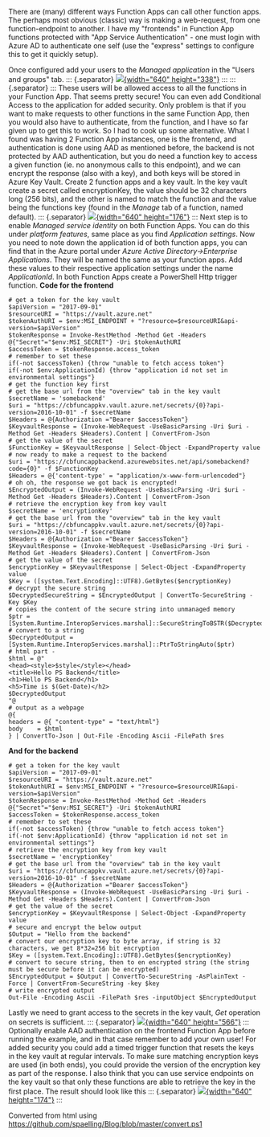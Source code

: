 ﻿There are (many) different ways Function Apps can call other function
apps. The perhaps most obvious (classic) way is making a web-request,
from one function-endpoint to another. I have my \"frontends\" in
Function App functions protected with \"App Service Authentication\" -
one must login with Azure AD to authenticate one self (use the
\"express\" settings to configure this to get it quickly setup).

Once configured add your users to the *Managed application* in the
\"Users and groups\" tab.
::: {.separator}
[![](https://3.bp.blogspot.com/-CTvkcwfLKRI/W1tiWwkNkCI/AAAAAAAAlCs/lJ9igVQM7mIqqSCgwM79zhnJdjYH4qtkgCLcBGAs/s640/blog1.PNG){width="640"
height="338"}](https://3.bp.blogspot.com/-CTvkcwfLKRI/W1tiWwkNkCI/AAAAAAAAlCs/lJ9igVQM7mIqqSCgwM79zhnJdjYH4qtkgCLcBGAs/s1600/blog1.PNG)
:::
::: {.separator}
:::
These users will be allowed access to all the functions in your Function
App. That seems pretty secure! You can even add Conditional Access to
the application for added security.
Only problem is that if you want to make requests to other functions in
the same Function App, then you would also have to authenticate, from
the function, and I have so far given up to get this to work.
So I had to cook up some alternative. What I found was having 2 Function
App instances, one is the frontend, and authentication is done using AAD
as mentioned before, the backend is not protected by AAD authentication,
but you do need a function key to access a given function (ie. no
anonymous calls to this endpoint), and we can encrypt the response (also
with a key), and both keys will be stored in Azure Key Vault.
Create 2 function apps and a key vault. In the key vault create a secret
called encryptionKey, the value should be 32 characters long (256 bits),
and the other is named to match the function and the value being the
functions key (found in the *Manage* tab of a function, named default).
::: {.separator}
[![](https://2.bp.blogspot.com/-CHiA6D538bE/W1t2pU3WfZI/AAAAAAAAlDI/YBBpzuUer_gq5XFdqqpLWGsW-vlWq5-4ACLcBGAs/s640/kv.PNG){width="640"
height="176"}](https://2.bp.blogspot.com/-CHiA6D538bE/W1t2pU3WfZI/AAAAAAAAlDI/YBBpzuUer_gq5XFdqqpLWGsW-vlWq5-4ACLcBGAs/s1600/kv.PNG)
:::
Next step is to enable *Managed service identity* on both Function Apps.
You can do this under *platform features*, same place as you find
*Application settings*. Now you need to note down the application id of
both function apps, you can find that in the Azure portal under *Azure
Active Directory-\>Enterprise Applications*. They will be named the same
as your function apps.
Add these values to their respective application settings under the name
*ApplicationId*.
In both Function Apps create a PowerShell Http trigger function.
**Code for the frontend**
```
# get a token for the key vault
$apiVersion = "2017-09-01"
$resourceURI = "https://vault.azure.net"
$tokenAuthURI = $env:MSI_ENDPOINT + "?resource=$resourceURI&api-version=$apiVersion"
$tokenResponse = Invoke-RestMethod -Method Get -Headers @{"Secret"="$env:MSI_SECRET"} -Uri $tokenAuthURI
$accessToken = $tokenResponse.access_token
# remember to set these
if(-not $accessToken) {throw "unable to fetch access token"}
if(-not $env:ApplicationId) {throw "application id not set in environmental settings"}
# get the function key first
# get the base url from the "overview" tab in the key vault
$secretName = 'somebackend'
$uri = "https://cbfuncappkv.vault.azure.net/secrets/{0}?api-version=2016-10-01" -f $secretName
$Headers = @{Authorization ="Bearer $accessToken"}
$KeyvaultResponse = (Invoke-WebRequest -UseBasicParsing -Uri $uri -Method Get -Headers $Headers).Content | ConvertFrom-Json
# get the value of the secret
$FunctionKey = $KeyvaultResponse | Select-Object -ExpandProperty value
# now ready to make a request to the backend
$uri = "https://cbfuncappbackend.azurewebsites.net/api/somebackend?code={0}" -f $FunctionKey
$Headers = @{'content-type' = "application/x-www-form-urlencoded"}
# oh oh, the response we got back is encrypted!
$EncryptedOutput = (Invoke-WebRequest -UseBasicParsing -Uri $uri -Method Get -Headers $Headers).Content | ConvertFrom-Json
# retrieve the encryption key from key vault
$secretName = 'encryptionKey'
# get the base url from the "overview" tab in the key vault
$uri = "https://cbfuncappkv.vault.azure.net/secrets/{0}?api-version=2016-10-01" -f $secretName
$Headers = @{Authorization ="Bearer $accessToken"}
$KeyvaultResponse = (Invoke-WebRequest -UseBasicParsing -Uri $uri -Method Get -Headers $Headers).Content | ConvertFrom-Json
# get the value of the secret
$encryptionKey = $KeyvaultResponse | Select-Object -ExpandProperty value
$Key = ([system.Text.Encoding]::UTF8).GetBytes($encryptionKey)
# decrypt the secure string
$DecryptedSecureString = $EncryptedOutput | ConvertTo-SecureString -Key $Key
# copies the content of the secure string into unmanaged memory
$ptr = [System.Runtime.InteropServices.marshal]::SecureStringToBSTR($DecryptedSecureString)
# convert to a string
$DecryptedOutput = [System.Runtime.InteropServices.marshal]::PtrToStringAuto($ptr)
# html part -
$html = @"
<head><style>$style</style></head>
<title>Hello PS Backend</title>
<h1>Hello PS Backend</h1>
<h5>Time is $(Get-Date)</h2>
$DecryptedOutput
"@
# output as a webpage
@{
headers = @{ "content-type" = "text/html"}
body    = $html
} | ConvertTo-Json | Out-File -Encoding Ascii -FilePath $res
```
**And for the backend**
```
# get a token for the key vault
$apiVersion = "2017-09-01"
$resourceURI = "https://vault.azure.net"
$tokenAuthURI = $env:MSI_ENDPOINT + "?resource=$resourceURI&api-version=$apiVersion"
$tokenResponse = Invoke-RestMethod -Method Get -Headers @{"Secret"="$env:MSI_SECRET"} -Uri $tokenAuthURI
$accessToken = $tokenResponse.access_token
# remember to set these
if(-not $accessToken) {throw "unable to fetch access token"}
if(-not $env:ApplicationId) {throw "application id not set in environmental settings"}
# retrieve the encryption key from key vault
$secretName = 'encryptionKey'
# get the base url from the "overview" tab in the key vault
$uri = "https://cbfuncappkv.vault.azure.net/secrets/{0}?api-version=2016-10-01" -f $secretName
$Headers = @{Authorization ="Bearer $accessToken"}
$KeyvaultResponse = (Invoke-WebRequest -UseBasicParsing -Uri $uri -Method Get -Headers $Headers).Content | ConvertFrom-Json
# get the value of the secret
$encryptionKey = $KeyvaultResponse | Select-Object -ExpandProperty value
# secure and encrypt the below output
$Output = "Hello from the backend"
# convert our encryption key to byte array, if string is 32 characters, we get 8*32=256 bit encryption
$Key = ([system.Text.Encoding]::UTF8).GetBytes($encryptionKey)
# convert to secure string, then to en encrypted string (the string must be secure before it can be encrypted)
$EncryptedOutput = $Output | ConvertTo-SecureString -AsPlainText -Force | ConvertFrom-SecureString -key $key
# write encrypted output
Out-File -Encoding Ascii -FilePath $res -inputObject $EncryptedOutput
```
Lastly we need to grant access to the secrets in the key vault,
*Get* operation on secrets is sufficient.
::: {.separator}
[![](https://4.bp.blogspot.com/-YWXdVvZQyOA/W1uV3Btp5tI/AAAAAAAAlDU/gWrjrwXEp5MfZ5tMjqSD9-JS45YGQXK5gCLcBGAs/s640/kvaccess.PNG){width="640"
height="566"}](https://4.bp.blogspot.com/-YWXdVvZQyOA/W1uV3Btp5tI/AAAAAAAAlDU/gWrjrwXEp5MfZ5tMjqSD9-JS45YGQXK5gCLcBGAs/s1600/kvaccess.PNG)
:::
Optionally enable AAD authentication on the frontend Function App before
running the example, and in that case remember to add your own user!
For added security you could add a timed trigger function that resets
the keys in the key vault at regular intervals. To make sure matching
encryption keys are used (in both ends), you could provide the version
of the encryption key as part of the response.
I also think that you can use service endpoints on the key vault so that
only these functions are able to retrieve the key in the first place.
The result should look like this
::: {.separator}
[![](https://3.bp.blogspot.com/-2A0dQBIwFig/W1uZeH3lcvI/AAAAAAAAlDg/VnK-LfgXBmgsAgcKCAX-2xDNF5qIqfU6wCLcBGAs/s640/res.PNG){width="640"
height="174"}](https://3.bp.blogspot.com/-2A0dQBIwFig/W1uZeH3lcvI/AAAAAAAAlDg/VnK-LfgXBmgsAgcKCAX-2xDNF5qIqfU6wCLcBGAs/s1600/res.PNG)
:::

Converted from html using https://github.com/spaelling/Blog/blob/master/convert.ps1 

